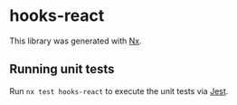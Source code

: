 # hooks-react

This library was generated with [Nx](https://nx.dev).

## Running unit tests

Run `nx test hooks-react` to execute the unit tests via [Jest](https://jestjs.io).
